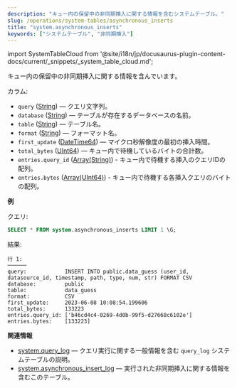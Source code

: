 ```yaml
---
description: "キュー内の保留中の非同期挿入に関する情報を含むシステムテーブル。"
slug: /operations/system-tables/asynchronous_inserts
title: "system.asynchronous_inserts"
keywords: ["システムテーブル", "非同期挿入"]
---
```

import SystemTableCloud from '@site/i18n/jp/docusaurus-plugin-content-docs/current/_snippets/_system_table_cloud.md';

<SystemTableCloud/>

キュー内の保留中の非同期挿入に関する情報を含んでいます。

カラム:

- `query` ([String](../../sql-reference/data-types/string.md)) — クエリ文字列。
- `database` ([String](../../sql-reference/data-types/string.md)) — テーブルが存在するデータベースの名前。
- `table` ([String](../../sql-reference/data-types/string.md)) — テーブル名。
- `format` ([String](/sql-reference/data-types/string.md)) — フォーマット名。
- `first_update` ([DateTime64](../../sql-reference/data-types/datetime64.md)) — マイクロ秒解像度の最初の挿入時間。
- `total_bytes` ([UInt64](/sql-reference/data-types/int-uint#integer-ranges)) — キュー内で待機しているバイトの合計数。
- `entries.query_id` ([Array(String)](../../sql-reference/data-types/array.md)) - キュー内で待機する挿入のクエリIDの配列。
- `entries.bytes` ([Array(UInt64)](../../sql-reference/data-types/array.md)) - キュー内で待機する各挿入クエリのバイトの配列。

**例**

クエリ:

``` sql
SELECT * FROM system.asynchronous_inserts LIMIT 1 \G;
```

結果:

``` text
行 1:
──────
query:            INSERT INTO public.data_guess (user_id, datasource_id, timestamp, path, type, num, str) FORMAT CSV
database:         public
table:            data_guess
format:           CSV
first_update:     2023-06-08 10:08:54.199606
total_bytes:      133223
entries.query_id: ['b46cd4c4-0269-4d0b-99f5-d27668c6102e']
entries.bytes:    [133223]
```

**関連情報**

- [system.query_log](/operations/system-tables/query_log) — クエリ実行に関する一般情報を含む `query_log` システムテーブルの説明。
- [system.asynchronous_insert_log](/operations/system-tables/asynchronous_insert_log) — 実行された非同期挿入に関する情報を含むこのテーブル。

